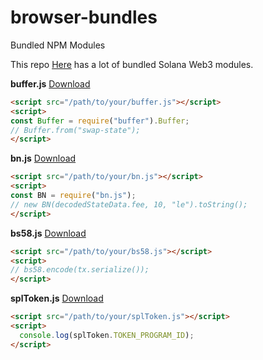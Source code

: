 # browser-bundles
Bundled NPM Modules

This repo [Here](https://github.com/McDegens-DAO/McSwap/tree/main/js/lib) has a lot of bundled Solana Web3 modules.

**buffer.js**  [Download](https://github.com/SolDapper/browser-bundles/blob/main/buffer.js)
```html
<script src="/path/to/your/buffer.js"></script>
<script>
const Buffer = require("buffer").Buffer;
// Buffer.from("swap-state");
</script>
```
**bn.js**  [Download](https://github.com/SolDapper/browser-bundles/blob/main/bn.js)
```html
<script src="/path/to/your/bn.js"></script>
<script>
const BN = require("bn.js");
// new BN(decodedStateData.fee, 10, "le").toString();
</script>
```
**bs58.js**  [Download](https://github.com/SolDapper/browser-bundles/blob/main/bs58.js)
```html
<script src="/path/to/your/bs58.js"></script>
<script>
// bs58.encode(tx.serialize());
</script>
```
**splToken.js**  [Download](https://github.com/SolDapper/browser-bundles/blob/main/splToken.js)
```html
<script src="/path/to/your/splToken.js"></script>
<script>
  console.log(splToken.TOKEN_PROGRAM_ID);
</script>
```

